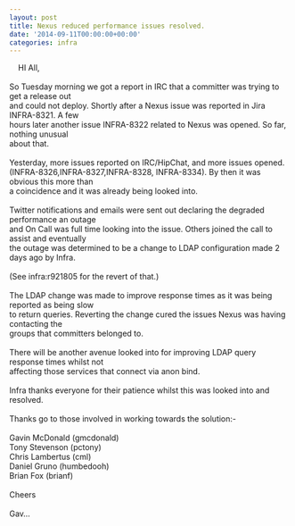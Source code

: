 ```yaml
---
layout: post
title: Nexus reduced performance issues resolved.
date: '2014-09-11T00:00:00+00:00'
categories: infra
---
```

&nbsp;&nbsp; &nbsp;HI All,<br /><br />So Tuesday morning we got a report in IRC that a committer was trying to get a release out <br />and could not deploy. Shortly after a Nexus issue was reported in Jira INFRA-8321. A few <br />hours later another issue INFRA-8322 related to Nexus was opened. So far, nothing unusual <br />about that.<br /><br />Yesterday, more issues reported on IRC/HipChat, and more issues opened.<br />(INFRA-8326,INFRA-8327,INFRA-8328, INFRA-8334). By then it was obvious this more than <br />a coincidence and it was already being looked into.<br /><br />Twitter notifications and emails were sent out declaring the degraded performance an outage <br />and On Call was full time looking into the issue. Others joined the call to assist and eventually <br />the outage was determined to be a change to LDAP configuration made 2 days ago by Infra.<br /><br />(See infra:r921805 for the revert of that.)<br /><br />The LDAP change was made to improve response times as it was being reported as being slow<br />to return queries. Reverting the change cured the issues Nexus was having contacting the <br />groups that committers belonged to.<br /><br />There will be another avenue looked into for improving LDAP query response times whilst not <br />affecting those services that connect via anon bind.<br /><br />Infra thanks everyone for their patience whilst this was looked into and resolved.<br /><br />Thanks go to those involved in working towards the solution:-<br /><br />Gavin McDonald (gmcdonald) <br />Tony Stevenson (pctony)<br />Chris Lambertus (cml)<br />Daniel Gruno (humbedooh)<br />Brian Fox (brianf)<br /><br />Cheers<br /><br />Gav…<br />
